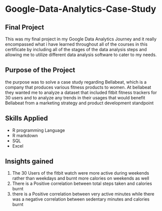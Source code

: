 # Google-Data-Analytics-Case-Study
<h2>Final Project</h2>
This was my final project in my Google Data Analytics Journey and it really encompassed what i have learned throughout all of the courses in this certificate by including
all of the stages of the data analysis steps and allowing me to utilize different data analysis software to cater to my needs.<br>

<h2>Purpose of the Project</h2>
the purpose was to solve a case study regarding Bellabeat, which is a company that produces various fitness products to women. At bellabeat they wanted me to analyze a dataset 
that included fitbit fitness trackers for 30 users and to analyze any trends in their usages that would benefit Bellabeat from a marketing strategy and product development standpoint<br>

<h2>Skills Applied</h2>
<ul>
  <li>R programming Language</li>
  <li>R markdown</li>
  <li>SQL</li>
  <li>Excel</li>
</ul>

<h2>Insights gained</h2>
<ol>
 <li>The 30 Users of the fitbit watch were more active during weekends rather than weekdays and burnt more
calories on weekends as well</li> 
<li>There is a Positive correlation between total steps taken and calories burnt</li>
<li>there is a Positive correlation between very active minutes while there was a negative correlation between
sedentary minutes and calories burnt</li>
</ol>



